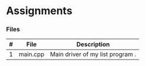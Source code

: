 # Assignments
### Files

|   #   | File     | Description                      |
| :---: | -------- | -------------------------------- |
|   1   | main.cpp | Main driver of my list program . |


